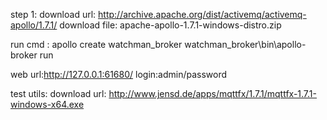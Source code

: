 step 1:
download url: http://archive.apache.org/dist/activemq/activemq-apollo/1.7.1/
download file: apache-apollo-1.7.1-windows-distro.zip 

run cmd :
apollo create watchman_broker
watchman_broker\bin\apollo-broker run

web url:http://127.0.0.1:61680/
login:admin/password

test utils:
download url: http://www.jensd.de/apps/mqttfx/1.7.1/mqttfx-1.7.1-windows-x64.exe